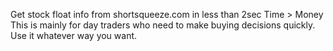 Get stock float info from shortsqueeze.com in less than 2sec
Time > Money
This is mainly for day traders who need to make buying decisions quickly.
Use it whatever way you want.
